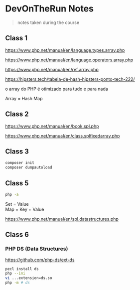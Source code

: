 # DevOnTheRun Notes

> notes taken during the course

<!-- https://gitignore.io -->

## Class 1

https://www.php.net/manual/en/language.types.array.php

https://www.php.net/manual/en/language.operators.array.php

https://www.php.net/manual/en/ref.array.php

https://hipsters.tech/tabela-de-hash-hipsters-ponto-tech-222/

o array do PHP é otimizado para tudo e para nada

Array = Hash Map

## Class 2

https://www.php.net/manual/en/book.spl.php

https://www.php.net/manual/en/class.splfixedarray.php

## Class 3

```sh
composer init
composer dumpautoload
```

## Class 5

```sh
php -a
```

Set = Value  
Map = Key + Value

https://www.php.net/manual/en/spl.datastructures.php

## Class 6

### PHP DS (Data Structures)

https://github.com/php-ds/ext-ds

```sh
pecl install ds
php --ini
vi ...extension=ds.so
php -m # ds
```

